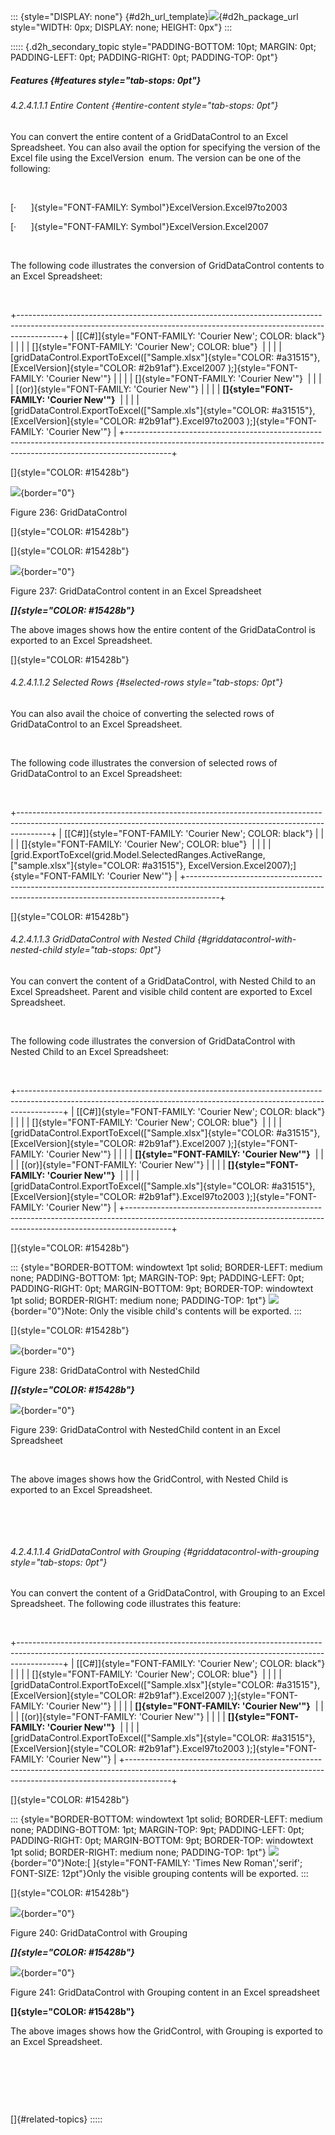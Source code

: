 ::: {style="DISPLAY: none"}
[](ms-xhelp:///?Id=d2h_url_template){#d2h_url_template}![](!package_url!){#d2h_package_url style="WIDTH: 0px; DISPLAY: none; HEIGHT: 0px"}
:::

::::: {.d2h_secondary_topic style="PADDING-BOTTOM: 10pt; MARGIN: 0pt; PADDING-LEFT: 0pt; PADDING-RIGHT: 0pt; PADDING-TOP: 0pt"}
##### Features {#features style="tab-stops: 0pt"}

###### 4.2.4.1.1.1 Entire Content {#entire-content style="tab-stops: 0pt"}

You can convert the entire content of a GridDataControl to an Excel Spreadsheet. You can also avail the option for specifying the version of the Excel file using the ExcelVersion  enum. The version can be one of the following:

 

[·      ]{style="FONT-FAMILY: Symbol"}ExcelVersion.Excel97to2003  

[·      ]{style="FONT-FAMILY: Symbol"}ExcelVersion.Excel2007

 

The following code illustrates the conversion of GridDataControl contents to an Excel Spreadsheet:

 

+-----------------------------------------------------------------------------------------------------------------------------------------------------------------------+
| [\[C#\]]{style="FONT-FAMILY: 'Courier New'; COLOR: black"}                                                                                                            |
|                                                                                                                                                                       |
| []{style="FONT-FAMILY: 'Courier New'; COLOR: blue"}                                                                                                                   |
|                                                                                                                                                                       |
| [gridDataControl.ExportToExcel([\"Sample.xlsx\"]{style="COLOR: #a31515"}, [ExcelVersion]{style="COLOR: #2b91af"}.Excel2007 );]{style="FONT-FAMILY: 'Courier New'"}    |
|                                                                                                                                                                       |
| []{style="FONT-FAMILY: 'Courier New'"}                                                                                                                                |
|                                                                                                                                                                       |
| [(or)]{style="FONT-FAMILY: 'Courier New'"}                                                                                                                            |
|                                                                                                                                                                       |
| **[]{style="FONT-FAMILY: 'Courier New'"}**                                                                                                                            |
|                                                                                                                                                                       |
| [gridDataControl.ExportToExcel([\"Sample.xls\"]{style="COLOR: #a31515"}, [ExcelVersion]{style="COLOR: #2b91af"}.Excel97to2003 );]{style="FONT-FAMILY: 'Courier New'"} |
+-----------------------------------------------------------------------------------------------------------------------------------------------------------------------+

[]{style="COLOR: #15428b"} 

![](ImagesExt/image28_310.jpg){border="0"}

Figure 236: GridDataControl

[]{style="COLOR: #15428b"} 

[]{style="COLOR: #15428b"} 

![](ImagesExt/image28_311.jpg){border="0"}

Figure 237: GridDataControl content in an Excel Spreadsheet

***[]{style="COLOR: #15428b"}*** 

The above images shows how the entire content of the GridDataControl is exported to an Excel Spreadsheet.

[]{style="COLOR: #15428b"} 

###### 4.2.4.1.1.2 Selected Rows {#selected-rows style="tab-stops: 0pt"}

You can also avail the choice of converting the selected rows of GridDataControl to an Excel Spreadsheet.

 

The following code illustrates the conversion of selected rows of GridDataControl to an Excel Spreadsheet:

 

+--------------------------------------------------------------------------------------------------------------------------------------------------------------------+
| [\[C#\]]{style="FONT-FAMILY: 'Courier New'; COLOR: black"}                                                                                                         |
|                                                                                                                                                                    |
| []{style="FONT-FAMILY: 'Courier New'; COLOR: blue"}                                                                                                                |
|                                                                                                                                                                    |
| [grid.ExportToExcel(grid.Model.SelectedRanges.ActiveRange,[\"sample.xlsx\"]{style="COLOR: #a31515"}, ExcelVersion.Excel2007);]{style="FONT-FAMILY: 'Courier New'"} |
+--------------------------------------------------------------------------------------------------------------------------------------------------------------------+

[]{style="COLOR: #15428b"} 

###### 4.2.4.1.1.3 GridDataControl with Nested Child {#griddatacontrol-with-nested-child style="tab-stops: 0pt"}

You can convert the content of a GridDataControl, with Nested Child to an Excel Spreadsheet. Parent and visible child content are exported to Excel Spreadsheet.

 

The following code illustrates the conversion of GridDataControl with Nested Child to an Excel Spreadsheet:

 

+-----------------------------------------------------------------------------------------------------------------------------------------------------------------------+
| [\[C#\]]{style="FONT-FAMILY: 'Courier New'; COLOR: black"}                                                                                                            |
|                                                                                                                                                                       |
| []{style="FONT-FAMILY: 'Courier New'; COLOR: blue"}                                                                                                                   |
|                                                                                                                                                                       |
| [gridDataControl.ExportToExcel([\"Sample.xlsx\"]{style="COLOR: #a31515"}, [ExcelVersion]{style="COLOR: #2b91af"}.Excel2007 );]{style="FONT-FAMILY: 'Courier New'"}    |
|                                                                                                                                                                       |
| **[]{style="FONT-FAMILY: 'Courier New'"}**                                                                                                                            |
|                                                                                                                                                                       |
| [(or)]{style="FONT-FAMILY: 'Courier New'"}                                                                                                                            |
|                                                                                                                                                                       |
| **[]{style="FONT-FAMILY: 'Courier New'"}**                                                                                                                            |
|                                                                                                                                                                       |
| [gridDataControl.ExportToExcel([\"Sample.xls\"]{style="COLOR: #a31515"}, [ExcelVersion]{style="COLOR: #2b91af"}.Excel97to2003 );]{style="FONT-FAMILY: 'Courier New'"} |
+-----------------------------------------------------------------------------------------------------------------------------------------------------------------------+

[]{style="COLOR: #15428b"} 

::: {style="BORDER-BOTTOM: windowtext 1pt solid; BORDER-LEFT: medium none; PADDING-BOTTOM: 1pt; MARGIN-TOP: 9pt; PADDING-LEFT: 0pt; PADDING-RIGHT: 0pt; MARGIN-BOTTOM: 9pt; BORDER-TOP: windowtext 1pt solid; BORDER-RIGHT: medium none; PADDING-TOP: 1pt"}
![](ImagesExt/image28_3.jpg){border="0"}Note: Only the visible child\'s contents will be exported.
:::

[]{style="COLOR: #15428b"} 

![](ImagesExt/image28_312.jpg){border="0"}

Figure 238: GridDataControl with NestedChild

***[]{style="COLOR: #15428b"}*** 

![](ImagesExt/image28_313.jpg){border="0"}

Figure 239: GridDataControl with NestedChild content in an Excel Spreadsheet

 

The above images shows how the GridControl, with Nested Child is exported to an Excel Spreadsheet.

 

 

###### 4.2.4.1.1.4 GridDataControl with Grouping {#griddatacontrol-with-grouping style="tab-stops: 0pt"}

You can convert the content of a GridDataControl, with Grouping to an Excel Spreadsheet. The following code illustrates this feature:

 

+-----------------------------------------------------------------------------------------------------------------------------------------------------------------------+
| [\[C#\]]{style="FONT-FAMILY: 'Courier New'; COLOR: black"}                                                                                                            |
|                                                                                                                                                                       |
| []{style="FONT-FAMILY: 'Courier New'; COLOR: blue"}                                                                                                                   |
|                                                                                                                                                                       |
| [gridDataControl.ExportToExcel([\"Sample.xlsx\"]{style="COLOR: #a31515"}, [ExcelVersion]{style="COLOR: #2b91af"}.Excel2007 );]{style="FONT-FAMILY: 'Courier New'"}    |
|                                                                                                                                                                       |
| **[]{style="FONT-FAMILY: 'Courier New'"}**                                                                                                                            |
|                                                                                                                                                                       |
| [(or)]{style="FONT-FAMILY: 'Courier New'"}                                                                                                                            |
|                                                                                                                                                                       |
| **[]{style="FONT-FAMILY: 'Courier New'"}**                                                                                                                            |
|                                                                                                                                                                       |
| [gridDataControl.ExportToExcel([\"Sample.xls\"]{style="COLOR: #a31515"}, [ExcelVersion]{style="COLOR: #2b91af"}.Excel97to2003 );]{style="FONT-FAMILY: 'Courier New'"} |
+-----------------------------------------------------------------------------------------------------------------------------------------------------------------------+

[]{style="COLOR: #15428b"} 

::: {style="BORDER-BOTTOM: windowtext 1pt solid; BORDER-LEFT: medium none; PADDING-BOTTOM: 1pt; MARGIN-TOP: 9pt; PADDING-LEFT: 0pt; PADDING-RIGHT: 0pt; MARGIN-BOTTOM: 9pt; BORDER-TOP: windowtext 1pt solid; BORDER-RIGHT: medium none; PADDING-TOP: 1pt"}
![](ImagesExt/image28_3.jpg){border="0"}Note:[ ]{style="FONT-FAMILY: 'Times New Roman','serif'; FONT-SIZE: 12pt"}Only the visible grouping contents will be exported.
:::

[]{style="COLOR: #15428b"} 

![](ImagesExt/image28_314.jpg){border="0"}

Figure 240: GridDataControl with Grouping

***[]{style="COLOR: #15428b"}*** 

![](ImagesExt/image28_315.jpg){border="0"}

Figure 241: GridDataControl with Grouping content in an Excel spreadsheet

**[]{style="COLOR: #15428b"}** 

The above images shows how the GridControl, with Grouping is exported to an Excel Spreadsheet.

 

 

 

[]{#related-topics}
:::::

